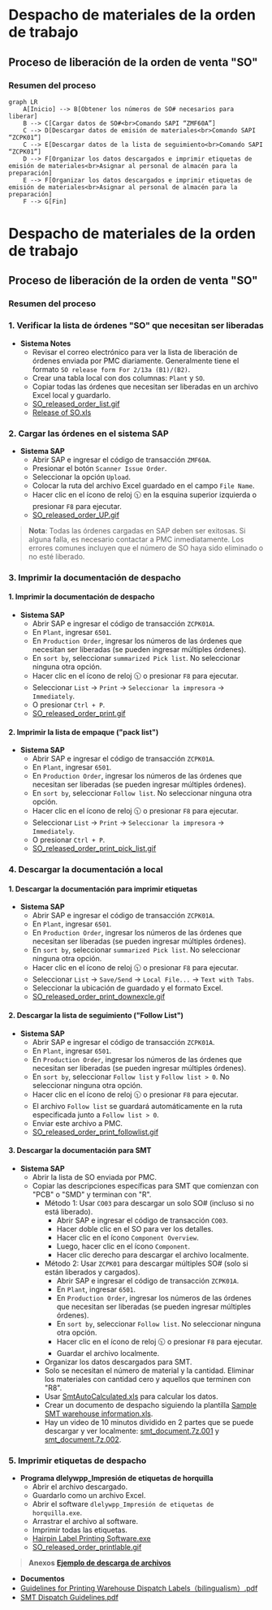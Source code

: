 # Despacho de materiales de la orden de trabajo

## Proceso de liberación de la orden de venta "SO"
### Resumen del proceso
```mermaid
graph LR
    A[Inicio] --> B[Obtener los números de SO# necesarios para liberar]
    B --> C[Cargar datos de SO#<br>Comando SAPI “ZMF60A”]
    C --> D[Descargar datos de emisión de materiales<br>Comando SAPI “ZCPK01”]
    C --> E[Descargar datos de la lista de seguimiento<br>Comando SAPI “ZCPK01”]
    D --> F[Organizar los datos descargados e imprimir etiquetas de emisión de materiales<br>Asignar al personal de almacén para la preparación]
    E --> F[Organizar los datos descargados e imprimir etiquetas de emisión de materiales<br>Asignar al personal de almacén para la preparación]
    F --> G[Fin]
```

# Despacho de materiales de la orden de trabajo

## Proceso de liberación de la orden de venta "SO"
### Resumen del proceso

### 1. Verificar la lista de órdenes "SO" que necesitan ser liberadas
* **Sistema Notes**
    - Revisar el correo electrónico para ver la lista de liberación de órdenes enviada por PMC diariamente. Generalmente tiene el formato `SO release form For 2/13a (B1)/(B2)`.
    - Crear una tabla local con dos columnas: `Plant` y `SO`.
    - Copiar todas las órdenes que necesitan ser liberadas en un archivo Excel local y guardarlo.
    - [SO_released_order_list.gif](https://github.com/dlelyw/VTX_6501/blob/main/files/gif/SO_released_order_list.gif)
    - [Release of SO.xls](https://github.com/dlelyw/VTX_6501/blob/main/files/Release%20of%20SO.xls)

### 2. Cargar las órdenes en el sistema SAP
* **Sistema SAP**
    - Abrir SAP e ingresar el código de transacción `ZMF60A`.
    - Presionar el botón `Scanner Issue Order`.
    - Seleccionar la opción `Upload`.
    - Colocar la ruta del archivo Excel guardado en el campo `File Name`.
    - Hacer clic en el ícono de reloj 🕥 en la esquina superior izquierda o presionar `F8` para ejecutar.
    - [SO_released_order_UP.gif](https://github.com/dlelyw/VTX_6501/blob/main/files/gif/SO_released_order_UP.gif)


> **Nota**:
Todas las órdenes cargadas en SAP deben ser exitosas. Si alguna falla, es necesario contactar a PMC inmediatamente. Los errores comunes incluyen que el número de SO haya sido eliminado o no esté liberado.


### 3. Imprimir la documentación de despacho

#### 1. Imprimir la documentación de despacho
* **Sistema SAP**
    - Abrir SAP e ingresar el código de transacción `ZCPK01A`.
    - En `Plant`, ingresar `6501`.
    - En `Production Order`, ingresar los números de las órdenes que necesitan ser liberadas (se pueden ingresar múltiples órdenes).
    - En `sort by`, seleccionar `summarized Pick list`. No seleccionar ninguna otra opción.
    - Hacer clic en el ícono de reloj 🕥 o presionar `F8` para ejecutar.
    - Seleccionar `List` → `Print` → `Seleccionar la impresora` → `Immediately`.
    - O presionar `Ctrl + P`.
    - [SO_released_order_print.gif](https://github.com/dlelyw/VTX_6501/blob/main/files/gif/SO_released_order_print.gif)

#### 2. Imprimir la lista de empaque ("pack list")
* **Sistema SAP**
    - Abrir SAP e ingresar el código de transacción `ZCPK01A`.
    - En `Plant`, ingresar `6501`.
    - En `Production Order`, ingresar los números de las órdenes que necesitan ser liberadas (se pueden ingresar múltiples órdenes).
    - En `sort by`, seleccionar `Follow list`. No seleccionar ninguna otra opción.
    - Hacer clic en el ícono de reloj 🕥 o presionar `F8` para ejecutar.
    - Seleccionar `List` → `Print` → `Seleccionar la impresora` → `Immediately`.
    - O presionar `Ctrl + P`.
    - [SO_released_order_print_pick_list.gif](https://github.com/dlelyw/VTX_6501/blob/main/files/gif/SO_released_order_print_pick_list.gif)

### 4. Descargar la documentación a local

#### 1. Descargar la documentación para imprimir etiquetas
* **Sistema SAP**
    - Abrir SAP e ingresar el código de transacción `ZCPK01A`.
    - En `Plant`, ingresar `6501`.
    - En `Production Order`, ingresar los números de las órdenes que necesitan ser liberadas (se pueden ingresar múltiples órdenes).
    - En `sort by`, seleccionar `summarized Pick list`. No seleccionar ninguna otra opción.
    - Hacer clic en el ícono de reloj 🕥 o presionar `F8` para ejecutar.
    - Seleccionar `List` → `Save/Send` → `Local File...` → `Text with Tabs`.
    - Seleccionar la ubicación de guardado y el formato Excel.
    - [SO_released_order_print_downexcle.gif](https://github.com/dlelyw/VTX_6501/blob/main/files/gif/SO_released_order_print_downexcle.gif)

#### 2. Descargar la lista de seguimiento ("Follow List")
* **Sistema SAP**
    - Abrir SAP e ingresar el código de transacción `ZCPK01A`.
    - En `Plant`, ingresar `6501`.
    - En `Production Order`, ingresar los números de las órdenes que necesitan ser liberadas (se pueden ingresar múltiples órdenes).
    - En `sort by`, seleccionar `Follow list` y `Follow list > 0`. No seleccionar ninguna otra opción.
    - Hacer clic en el ícono de reloj 🕥 o presionar `F8` para ejecutar.
    - El archivo `Follow list` se guardará automáticamente en la ruta especificada junto a `Follow list > 0`.
    - Enviar este archivo a PMC.
    - [SO_released_order_print_followlist.gif](https://github.com/dlelyw/VTX_6501/blob/main/files/gif/SO_released_order_print_followlist.gif)

#### 3. Descargar la documentación para SMT
* **Sistema SAP**
    - Abrir la lista de SO enviada por PMC.
    - Copiar las descripciones específicas para SMT que comienzan con "PCB" o "SMD" y terminan con "R".
        - Método 1: Usar `CO03` para descargar un solo SO# (incluso si no está liberado).
            - Abrir SAP e ingresar el código de transacción `CO03`.
            - Hacer doble clic en el SO para ver los detalles.
            - Hacer clic en el ícono `Component Overview`.
            - Luego, hacer clic en el ícono `Component`.
            - Hacer clic derecho para descargar el archivo localmente.
        - Método 2: Usar `ZCPK01` para descargar múltiples SO# (solo si están liberados y cargados).
            - Abrir SAP e ingresar el código de transacción `ZCPK01A`.
            - En `Plant`, ingresar `6501`.
            - En `Production Order`, ingresar los números de las órdenes que necesitan ser liberadas (se pueden ingresar múltiples órdenes).
            - En `sort by`, seleccionar `Follow list`. No seleccionar ninguna otra opción.
            - Hacer clic en el ícono de reloj 🕥 o presionar `F8` para ejecutar.
            - Guardar el archivo localmente.
        - Organizar los datos descargados para SMT.
        - Solo se necesitan el número de material y la cantidad. Eliminar los materiales con cantidad cero y aquellos que terminen con "R8".
        - Usar [SmtAutoCalculated.xls](https://github.com/dlelyw/VTX_6501/blob/main/files/SmtAutoCalculated.xls) para calcular los datos.
        - Crear un documento de despacho siguiendo la plantilla [Sample SMT warehouse information.xls](https://github.com/dlelyw/VTX_6501/blob/main/files/Sample%20SMT%20warehouse%20information.xls).
        - Hay un video de 10 minutos dividido en 2 partes que se puede descargar y ver localmente: [smt_document.7z.001](https://github.com/dlelyw/VTX_6501/blob/main/files/mp4/smt_document.7z.001) y [smt_document.7z.002](https://github.com/dlelyw/VTX_6501/blob/main/files/mp4/smt_document.7z.002).

### 5. Imprimir etiquetas de despacho
* **Programa dlelywpp_Impresión de etiquetas de horquilla**
    - Abrir el archivo descargado.
    - Guardarlo como un archivo Excel.
    - Abrir el software `dlelywpp_Impresión de etiquetas de horquilla.exe`.
    - Arrastrar el archivo al software.
    - Imprimir todas las etiquetas.
    - [Hairpin Label Printing Software.exe](https://github.com/dlelyw/VTX_6501/blob/main/files/apps/Hairpin%20Label%20Printing%20Software.exe)
    - [SO_released_order_printlable.gif](https://github.com/dlelyw/VTX_6501/blob/main/files/gif/SO_released_order_printlable.gif)

> **Anexos** **<a href="https://github.com/dlelyw/VTX_6501/blob/0ecf0e8decf70686fdc0656ab4f7a64b32ba7241/files/gif/Download%20File%20Example.gif">Ejemplo de descarga de archivos</a>**
- **Documentos**
- [Guidelines for Printing Warehouse Dispatch Labels（bilingualism）.pdf](https://github.com/dlelyw/VTX_6501/blob/main/files/pdf/Guidelines%20for%20Printing%20Warehouse%20Dispatch%20Labels（bilingualism）.pdf)
- [SMT Dispatch Guidelines.pdf](https://github.com/dlelyw/VTX_6501/blob/main/files/pdf/SMT%20Dispatch%20Guidelines.pdf)
